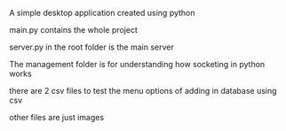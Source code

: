 A simple desktop application created using python

main.py contains the whole project

server.py in the root folder is the main server

The management folder is for understanding how socketing in python works

there are 2 csv files to test the menu options of adding in database using csv

other files are just images
